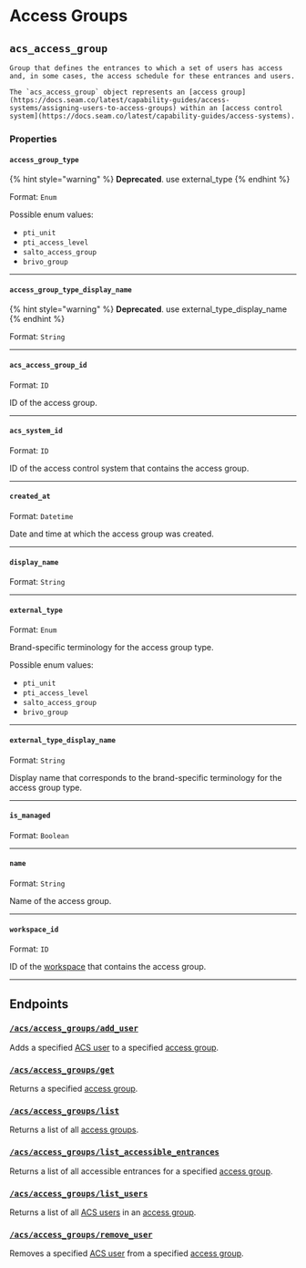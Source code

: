 # Access Groups

## `acs_access_group`


    Group that defines the entrances to which a set of users has access and, in some cases, the access schedule for these entrances and users.
    
    The `acs_access_group` object represents an [access group](https://docs.seam.co/latest/capability-guides/access-systems/assigning-users-to-access-groups) within an [access control system](https://docs.seam.co/latest/capability-guides/access-systems).
  

### Properties

#### `access_group_type`

{% hint style="warning" %}
**Deprecated**. use external_type
{% endhint %}

Format: `Enum`

Possible enum values:
- `pti_unit`
- `pti_access_level`
- `salto_access_group`
- `brivo_group`


---

#### `access_group_type_display_name`

{% hint style="warning" %}
**Deprecated**. use external_type_display_name
{% endhint %}

Format: `String`


---

#### `acs_access_group_id`

Format: `ID`

ID of the access group.


---

#### `acs_system_id`

Format: `ID`

ID of the access control system that contains the access group.


---

#### `created_at`

Format: `Datetime`

Date and time at which the access group was created.


---

#### `display_name`

Format: `String`


---

#### `external_type`

Format: `Enum`

Brand-specific terminology for the access group type.

Possible enum values:
- `pti_unit`
- `pti_access_level`
- `salto_access_group`
- `brivo_group`


---

#### `external_type_display_name`

Format: `String`

Display name that corresponds to the brand-specific terminology for the access group type.


---

#### `is_managed`

Format: `Boolean`


---

#### `name`

Format: `String`

Name of the access group.


---

#### `workspace_id`

Format: `ID`

ID of the [workspace](../../../core-concepts/workspaces/README.md) that contains the access group.


---

## Endpoints

### [`/acs/access_groups/add_user`](./add_user.md)

Adds a specified [ACS user](https://docs.seam.co/latest/capability-guides/access-systems/user-management) to a specified [access group](https://docs.seam.co/latest/capability-guides/access-systems/assigning-users-to-access-groups).
### [`/acs/access_groups/get`](./get.md)

Returns a specified [access group](https://docs.seam.co/latest/capability-guides/access-systems/assigning-users-to-access-groups).
### [`/acs/access_groups/list`](./list.md)

Returns a list of all [access groups](https://docs.seam.co/latest/capability-guides/access-systems/assigning-users-to-access-groups).
### [`/acs/access_groups/list_accessible_entrances`](./list_accessible_entrances.md)

Returns a list of all accessible entrances for a specified [access group](https://docs.seam.co/latest/capability-guides/access-systems/assigning-users-to-access-groups).
### [`/acs/access_groups/list_users`](./list_users.md)

Returns a list of all [ACS users](https://docs.seam.co/latest/capability-guides/access-systems/user-management) in an [access group](https://docs.seam.co/latest/capability-guides/access-systems/assigning-users-to-access-groups).
### [`/acs/access_groups/remove_user`](./remove_user.md)

Removes a specified [ACS user](https://docs.seam.co/latest/capability-guides/access-systems/user-management) from a specified [access group](https://docs.seam.co/latest/capability-guides/access-systems/assigning-users-to-access-groups).

